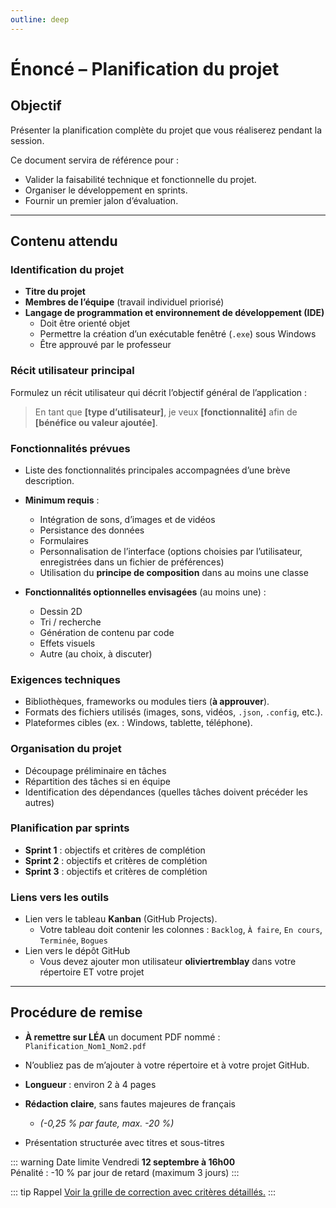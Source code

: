 ```yaml
---
outline: deep
---
```


# Énoncé – Planification du projet

## Objectif
Présenter la planification complète du projet que vous réaliserez pendant la session.  

Ce document servira de référence pour :
- Valider la faisabilité technique et fonctionnelle du projet.  
- Organiser le développement en sprints.  
- Fournir un premier jalon d’évaluation.  

---

## Contenu attendu

### Identification du projet
- **Titre du projet**  
- **Membres de l’équipe** (travail individuel priorisé)  
- **Langage de programmation et environnement de développement (IDE)**  
  - Doit être orienté objet  
  - Permettre la création d’un exécutable fenêtré (`.exe`) sous Windows  
  - Être approuvé par le professeur  

### Récit utilisateur principal
Formulez un récit utilisateur qui décrit l’objectif général de l’application :  

> En tant que **[type d’utilisateur]**, je veux **[fonctionnalité]** afin de **[bénéfice ou valeur ajoutée]**.

### Fonctionnalités prévues
- Liste des fonctionnalités principales accompagnées d’une brève description.  
- **Minimum requis** :  
  - Intégration de sons, d’images et de vidéos  
  - Persistance des données  
  - Formulaires  
  - Personnalisation de l’interface (options choisies par l’utilisateur, enregistrées dans un fichier de préférences)  
  - Utilisation du **principe de composition** dans au moins une classe  

- **Fonctionnalités optionnelles envisagées** (au moins une) :  
  - Dessin 2D  
  - Tri / recherche  
  - Génération de contenu par code  
  - Effets visuels  
  - Autre (au choix, à discuter)

### Exigences techniques
- Bibliothèques, frameworks ou modules tiers (**à approuver**).  
- Formats des fichiers utilisés (images, sons, vidéos, `.json`, `.config`, etc.).  
- Plateformes cibles (ex. : Windows, tablette, téléphone).  

### Organisation du projet
- Découpage préliminaire en tâches  
- Répartition des tâches si en équipe  
- Identification des dépendances (quelles tâches doivent précéder les autres)  

### Planification par sprints
- **Sprint 1** : objectifs et critères de complétion  
- **Sprint 2** : objectifs et critères de complétion  
- **Sprint 3** : objectifs et critères de complétion  

### Liens vers les outils
- Lien vers le tableau **Kanban** (GitHub Projects).  
  - Votre tableau doit contenir les colonnes : `Backlog`, `À faire`, `En cours`, `Terminée`, `Bogues`  
- Lien vers le dépôt GitHub  
  - Vous devez ajouter mon utilisateur **oliviertremblay** dans votre répertoire ET votre projet  

---

## Procédure de remise

- **À remettre sur LÉA** un document PDF nommé :  
  `Planification_Nom1_Nom2.pdf`  

- N’oubliez pas de m’ajouter à votre répertoire et à votre projet GitHub.  

- **Longueur** : environ 2 à 4 pages  
- **Rédaction claire**, sans fautes majeures de français  
  - *(-0,25 % par faute, max. -20 %)*  
- Présentation structurée avec titres et sous-titres  

::: warning Date limite
Vendredi **12 septembre à 16h00**  
Pénalité : -10 % par jour de retard (maximum 3 jours)
:::

::: tip Rappel
[Voir la grille de correction avec critères détaillés.](/docs/grilles/grille-planif-projet.md)
:::
